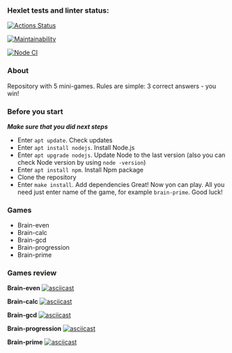 ### Hexlet tests and linter status:
[![Actions Status](https://github.com/Nikitereh/frontend-project-lvl1/workflows/hexlet-check/badge.svg)](https://github.com/Nikitereh/frontend-project-lvl1/actions)

[![Maintainability](https://api.codeclimate.com/v1/badges/a99a88d28ad37a79dbf6/maintainability)](https://codeclimate.com/github/Nikitereh/frontend-project-lvl1)

[![Node CI](https://github.com/Nikitereh/frontend-project-lvl1/actions/workflows/nodejs.yml/badge.svg)](https://github.com/Nikitereh/frontend-project-lvl1/actions/workflows/nodejs.yml)

### About

Repository with 5 mini-games. Rules are simple: 3 correct answers - you win!

### Before you start

***Make sure that you did next steps***

- Enter `apt update`. Check updates
- Enter `apt install nodejs`. Install Node.js
- Enter `apt upgrade nodejs`. Update Node to the last version (also you can check Node version by using `node -version`)
- Enter `apt install npm`. Install Npm package
- Clone the repository
- Enter `make install`. Add dependencies
Great! Now yon can play. All you need just enter name of the game, for example `brain-prime`. Good luck!

### Games

- Brain-even
- Brain-calc
- Brain-gcd
- Brain-progression
- Brain-prime

### Games review

**Brain-even**
[![asciicast](https://asciinema.org/a/cDuRIAO1IVpFH85IUPr8SUOBw.svg)](https://asciinema.org/a/cDuRIAO1IVpFH85IUPr8SUOBw)

**Brain-calc**
[![asciicast](https://asciinema.org/a/0lA6r0Q7bs5nBG8Tp0EtYTiKJ.svg)](https://asciinema.org/a/0lA6r0Q7bs5nBG8Tp0EtYTiKJ)

**Brain-gcd**
[![asciicast](https://asciinema.org/a/1pBZ8S4oikgMsqJAnV00IjtOQ.svg)](https://asciinema.org/a/1pBZ8S4oikgMsqJAnV00IjtOQ)

**Brain-progression**
[![asciicast](https://asciinema.org/a/m0jDHA4CCYEf36Aayb4NBcTfn.svg)](https://asciinema.org/a/m0jDHA4CCYEf36Aayb4NBcTfn)

**Brain-prime**
[![asciicast](https://asciinema.org/a/XWHdVWLqvXPwDKyC46F5XHd1q.svg)](https://asciinema.org/a/XWHdVWLqvXPwDKyC46F5XHd1q)

